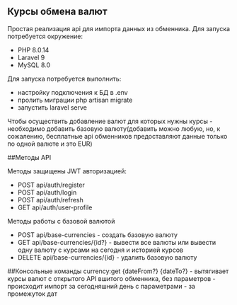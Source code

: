 ## Курсы обмена валют
Простая реализация api для импорта данных из обменника.
Для запуска потребуется окружение:
- PHP 8.0.14
- Laravel 9
- MySQL 8.0

Для запуска потребуется выполнить:
- настройку подключения к БД в .env
- пролить миграции php artisan migrate
- запустить laravel serve

Чтобы осуществить добавление валют для которых нужны курсы - необходимо
добавить базовую валюту(добавить можно любую, но, к сожалению,
бесплатные api обменников предоставляют данные только по одной валюте и это 
EUR)

##Методы API

Методы защищены JWT авторизацией:
 
- POST api/auth/register
- POST api/auth/login
- POST api/auth/refresh
- GET api/auth/user-profile

Методы работы с базовой валютой

- POST api/base-currencies - создать базовую валюту
- GET api/base-currencies/{id?} - вывести все валюты или вывести одну
валюту с курсами на сегодня и историей курсов
- DELETE api/base-currencies/{id} - удалить базовую валюту

##Консольные команды
currency:get {dateFrom?} {dateTo?} - вытягивает курсы валют с открытого API
вшитого обменника, без параметров - происходит импорт за сегодняшний день
с параметрами - за промежуток дат


